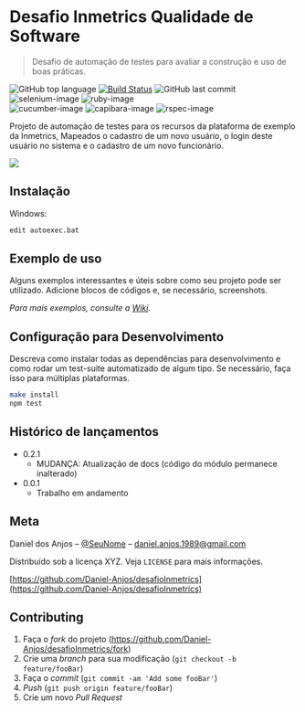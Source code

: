 # Desafio Inmetrics Qualidade de Software
> Desafio de automação de testes para avaliar a construção e uso de boas práticas. 

![GitHub top language](https://img.shields.io/github/languages/top/daniel-anjos/desafioInmetrics)
[![Build Status][travis-image]][travis-url]
![GitHub last commit](https://img.shields.io/github/last-commit/daniel-anjos/desafioInmetrics)  
![selenium-image]
![ruby-image][ruby-url]  
![cucumber-image]
![capibara-image]
![rspec-image]  

Projeto de automação de testes para os recursos da plataforma de exemplo da Inmetrics, 
Mapeados o cadastro de um novo usuário, o login deste usuário no sistema e o cadastro de um novo funcionário.

![](../img/telaprincipal.png)

## Instalação

Windows:

```sh
edit autoexec.bat
```

## Exemplo de uso

Alguns exemplos interessantes e úteis sobre como seu projeto pode ser utilizado. Adicione blocos de códigos e, se necessário, screenshots.

_Para mais exemplos, consulte a [Wiki][wiki]._ 

## Configuração para Desenvolvimento

Descreva como instalar todas as dependências para desenvolvimento e como rodar um test-suite automatizado de algum tipo. Se necessário, faça isso para múltiplas plataformas.

```sh
make install
npm test
```

## Histórico de lançamentos

* 0.2.1
    * MUDANÇA: Atualização de docs (código do módulo permanece inalterado)
* 0.0.1
    * Trabalho em andamento

## Meta

Daniel dos Anjos – [@SeuNome](https://twitter.com/...) – daniel.anjos.1989@gmail.com

Distribuído sob a licença XYZ. Veja `LICENSE` para mais informações.

[https://github.com/Daniel-Anjos/desafioInmetrics](https://github.com/Daniel-Anjos/desafioInmetrics)

## Contributing

1. Faça o _fork_ do projeto (<https://github.com/Daniel-Anjos/desafioInmetrics/fork>)
2. Crie uma _branch_ para sua modificação (`git checkout -b feature/fooBar`)
3. Faça o _commit_ (`git commit -am 'Add some fooBar'`)
4. _Push_ (`git push origin feature/fooBar`)
5. Crie um novo _Pull Request_

[npm-image]: https://img.shields.io/npm/v/datadog-metrics.svg?style=flat-square
[npm-url]: https://npmjs.org/package/datadog-metrics
[npm-downloads]: https://img.shields.io/npm/dm/datadog-metrics.svg?style=flat-square
[travis-image]: https://img.shields.io/travis/dbader/node-datadog-metrics/master.svg?style=flat-square
[travis-url]: https://travis-ci.org/dbader/node-datadog-metrics
[wiki]: https://github.com/seunome/seuprojeto/wiki


[cucumber-image]: (https://img.shields.io/gem/v/cucumber?label=Cucumber&logo=Cucumber)
[capibara-image]: (https://img.shields.io/gem/v/capybara?label=Capybara&logo=Capybara)
[rspec-image]: (https://img.shields.io/gem/v/rspec?label=Rspec&logo=rspec)
[selenium-image]: (https://img.shields.io/gem/v/selenium?label=Selenium&logo=Selenium)
[ruby-image]: (https://img.shields.io/gem/v/ruby?label=Ruby&logo=Ruby)
[ruby-url]: [https://www.ruby-lang.org/pt/]

